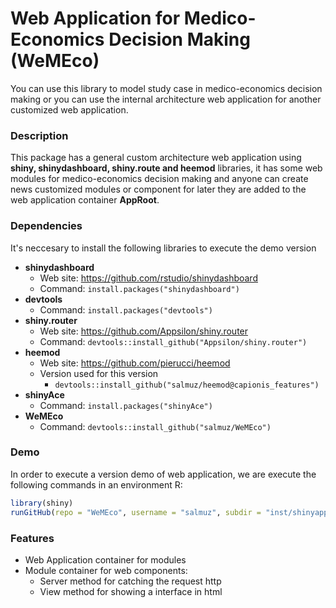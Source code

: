 # Web Application for Medico-Economics Decision Making (WeMEco)

You can use this library to model study case in medico-economics decision making or you can use the internal architecture web application for another customized web application. 

### Description 

This package has a general custom architecture web application using **shiny, shinydashboard, shiny.route and heemod** libraries, it has some web modules for medico-economics decision making and anyone can create news customized modules or component for later they are added to the web application container **AppRoot**.

### Dependencies
It's neccesary to install the following libraries to execute the demo version

  * **shinydashboard** 
    * Web site: https://github.com/rstudio/shinydashboard
    * Command: ``` install.packages("shinydashboard") ```
  * **devtools**
    * Command: ``` install.packages("devtools") ```
  * **shiny.router** 
    * Web site: https://github.com/Appsilon/shiny.router
    * Command: ``` devtools::install_github("Appsilon/shiny.router") ```
  * **heemod** 
    * Web site: https://github.com/pierucci/heemod
    * Version used for this version 
      * ``` devtools::install_github("salmuz/heemod@capionis_features") ```
  * **shinyAce**
    * Command: ``` install.packages("shinyAce") ```
  * **WeMEco**
    * Command: ``` devtools::install_github("salmuz/WeMEco") ```

### Demo

In order to execute a version demo of web application, we are execute the following commands in an environment R:

```R
library(shiny)
runGitHub(repo = "WeMEco", username = "salmuz", subdir = "inst/shinyapp/capionis")
```

### Features

  * Web Application container for modules 
  * Module container for web components:
    * Server method for catching the request http 
    * View method for showing a interface in html 
  
  
